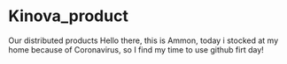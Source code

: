 # Kinova_product
Our distributed products
Hello there, this is Ammon, today i stocked at my home because of Coronavirus, so I find my time to use github firt day!
